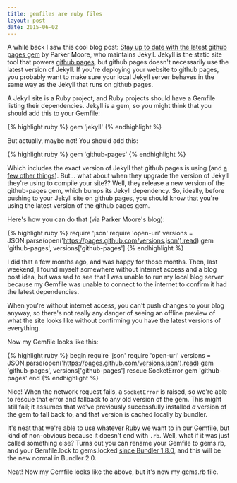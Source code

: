 ```yaml
---
title: gemfiles are ruby files
layout: post
date: 2015-06-02
---
```


A while back I saw this cool blog post: [Stay up to date with the latest github
pages gem][1] by Parker Moore, who maintains Jekyll. Jekyll is the static site
tool that powers [github pages][2], but github pages doesn't necessarily use
the latest version of Jekyll. If you're deploying your website to github pages,
you probably want to make sure your local Jekyll server behaves in the same way
as the Jekyll that runs on github pages.

[1]: https://byparker.com/blog/2014/stay-up-to-date-with-the-latest-github-pages-gem/
[2]: https://pages.github.com/

A Jekyll site is a Ruby project, and Ruby projects should have a Gemfile
listing their dependencies. Jekyll is a gem, so you might think that you should
add this to your Gemfile:

{% highlight ruby %}
gem 'jekyll'
{% endhighlight %}

But actually, maybe not! You should add this:

{% highlight ruby %}
gem 'github-pages'
{% endhighlight %}

Which includes the exact version of Jekyll that github pages is using (and [a
few other things][things]). But...  what about when they upgrade the version of
Jekyll they're using to compile your site?? Well, they release a new version of
the github-pages gem, which bumps its Jekyll dependency. So, ideally, before
pushing to your Jekyll site on github pages, you should know that you're using
the latest version of the github pages gem.

[things]: https://github.com/github/pages-gem/blob/master/lib/github-pages.rb#L9-L31

Here's how you can do that (via Parker Moore's blog):

{% highlight ruby %}
require 'json'
require 'open-uri'
versions = JSON.parse(open('https://pages.github.com/versions.json').read)
gem 'github-pages', versions['github-pages']
{% endhighlight %}

I did that a few months ago, and was happy for those months. Then, last
weekend, I found myself somewhere without internet access and a blog post idea,
but was sad to see that I was unable to run my local blog server because my
Gemfile was unable to connect to the internet to confirm it had the latest
dependencies.

When you're without internet access, you can't push changes to your blog
anyway, so there's not really any danger of seeing an offline preview of what
the site looks like without confirming you have the latest versions of
everything.

Now my Gemfile looks like this:

{% highlight ruby %}
begin
  require 'json'
  require 'open-uri'
  versions = JSON.parse(open('https://pages.github.com/versions.json').read)
  gem 'github-pages', versions['github-pages']
rescue SocketError
  gem 'github-pages'
end
{% endhighlight %}

Nice! When the network request fails, a `SocketError` is raised, so we're able
to rescue that error and fallback to any old version of the gem. This might
still fail; it assumes that we've previously successfully installed *a* version
of the gem to fall back to, and that version is cached locally by bundler.

It's neat that we're able to use whatever Ruby we want to in our Gemfile, but
kind of non-obvious because it doesn't end with `.rb`. Well, what if it was
just called something else? Turns out you can rename your Gemfile to
gems.rb, and your Gemfile.lock to gems.locked [since Bundler
1.8.0][gemsrb], and this will be the new normal in Bundler 2.0.

[gemsrb]: https://github.com/bundler/bundler/commit/0823e10ea01d36f6bdb764cc8754bda7236737e9

Neat! Now my Gemfile looks like the above, but it's now my gems.rb file.
